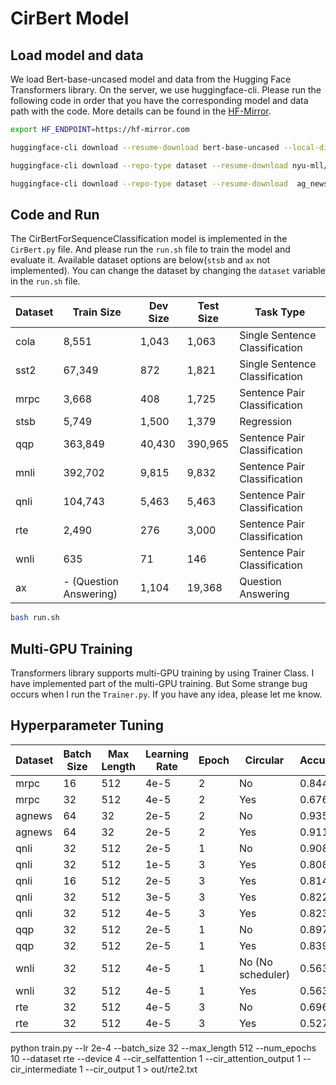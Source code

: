 # CirBert Model
## Load model and data
We load Bert-base-uncased model and data from the Hugging Face Transformers library. On the server, we use huggingface-cli. Please run the following code in order that you have the corresponding model and data path with the code. More details can be found in the [HF-Mirror](https://hf-mirror.com/).

```bash
export HF_ENDPOINT=https://hf-mirror.com

huggingface-cli download --resume-download bert-base-uncased --local-dir ./model

huggingface-cli download --repo-type dataset --resume-download nyu-mll/glue --local-dir ./data

huggingface-cli download --repo-type dataset --resume-download  ag_news --local-dir ./data
```

## Code and Run

The CirBertForSequenceClassification model is implemented in the `CirBert.py` file. And please run the `run.sh` file to train the model and evaluate it.
Available dataset options are below(`stsb` and `ax` not implemented). You can change the dataset by changing the `dataset` variable in the `run.sh` file.

| Dataset | Train Size | Dev Size | Test Size | Task Type |
|---------|------------|----------|-----------|-----------|
| cola    | 8,551      | 1,043    | 1,063     | Single Sentence Classification |
| sst2   | 67,349     | 872      | 1,821     | Single Sentence Classification |
| mrpc    | 3,668      | 408      | 1,725     | Sentence Pair Classification |
| stsb   | 5,749      | 1,500    | 1,379     | Regression |
| qqp     | 363,849    | 40,430   | 390,965   | Sentence Pair Classification |
| mnli    | 392,702    | 9,815    | 9,832     | Sentence Pair Classification |
| qnli    | 104,743    | 5,463    | 5,463     | Sentence Pair Classification |
| rte     | 2,490      | 276      | 3,000     | Sentence Pair Classification |
| wnli    | 635        | 71       | 146       | Sentence Pair Classification |
| ax      | - (Question Answering) | 1,104   | 19,368    | Question Answering |

```bash
bash run.sh
```

## Multi-GPU Training
Transformers library supports multi-GPU training by using Trainer Class. I have implemented part of the multi-GPU training. But Some strange bug occurs when I run the `Trainer.py`. If you have any idea, please let me know. 


## Hyperparameter Tuning

| Dataset | Batch Size | Max Length | Learning Rate | Epoch | Circular | Accuracy | Ref  Accuracy | Data Size |
|---------|------------|------------|---------------|-------|----------|----------|---------------|-----------|
|mrpc     | 16         | 512        |4e-5           | 2     | No       | 0.8441   |0.8407 |3.6k|
|mrpc     | 32         | 512        |4e-5           | 2     | Yes      | 0.6765   |-      |3.6k|
|agnews   | 64         | 32         |2e-5           | 2     | No       | 0.9357   |0.9475 |120k|
|agnews   | 64         | 32         |2e-5           | 2     | Yes      | 0.9111   |-      |120k|
|qnli     | 32         | 512        |2e-5           | 1     | No       | 0.9083   |0.9066 |105k|
|qnli     | 32         | 512        |1e-5           | 3     | Yes      | 0.8080   |-      |105k|
|qnli     | 16         | 512        |2e-5           | 3     | Yes      | 0.8149   |-      |105k|
|qnli     | 32         | 512        |3e-5           | 3     | Yes      | 0.8224   |-      |105k|
|qnli     | 32         | 512        |4e-5           | 3     | Yes      | 0.8230   |-      |105k|
|qqp      | 32         | 512        |2e-5           | 1     | No       | 0.8970   |0.9071 |363k|
|qqp      | 32         | 512        |2e-5           | 1     | Yes      | 0.8392   |-      |363k|
|wnli     | 32         | 512        |4e-5           | 1     | No (No scheduler)   | 0.5634   |0.5634 |0.63k|
|wnli     | 32         | 512        |4e-5           | 1     | Yes      | 0.5634   |-      |0.63k|
|rte      | 32         | 512        |4e-5           | 3     | No       | 0.6968   |0.6570 |2.5k|
|rte      | 32         | 512        |4e-5           | 3     | Yes      | 0.5271   |-      |2.5k|



python train.py --lr 2e-4 --batch_size 32 --max_length 512 --num_epochs 10 --dataset rte --device 4 --cir_selfattention 1 --cir_attention_output 1 --cir_intermediate 1 --cir_output 1 > out/rte2.txt

 






